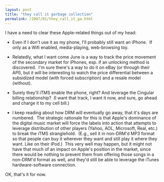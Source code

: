 ```yaml
---
layout: post
title: "they call it garbage collection"
permalink: /2007/01/they_call_it_ga.html
---
```


I have a need to clear these Apple-related things out of my head:

*   Even if I don't use it as my phone, I'll probably still want an iPhone.  If only as a Wifi enabled, media-playing, web-browsing toy.

*   Relatedly, what I want come June is a way to track the price movement of the secondary market for iPhones, esp. if an unlocking method is discovered.  I'm sure there's a way to do it on eBay (or through their API), but it will be interesting to watch the price differential between a subsidized model (with forced subscription) and a resale model (without).

*   Surely they'll iTMS enable the phone, right? And leverage the Cingular billing relationship?  (I want that track, I want it now, and sure, go ahead and charge it to my cell bill.)

*   I keep reading about how DRM will eventually go away, that it's days are numbered.  The strategic rationale for this is that Apple's dominance of the digital music market will force the labels into action that attempts to leverage distribution of other players (Yahoo, AOL, Microsoft, Real, etc.) to break the iTMS stranglehold.  (E.g., sell it in non-DRM'd MP3 format so that people can buy it wherever they want and still play it where they want. Like on their iPod.)  This very well may happen, but it might not have that much of an impact on Apple's position in the market, since there would be nothing to prevent them from offering those songs in a non-DRM'd format as well, and they'd still be able to leverage the iTunes hardware-software connection.

OK, that's it for now.